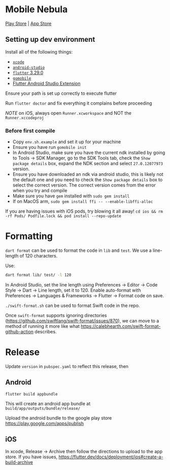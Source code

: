 # Mobile Nebula

[Play Store](https://play.google.com/store/apps/details?id=net.defined.mobile_nebula&hl=en_US&gl=US) | [App Store](https://apps.apple.com/us/app/mobile-nebula/id1509587936)

## Setting up dev environment

Install all of the following things:

- [`xcode`](https://apps.apple.com/us/app/xcode/)
- [`android-studio`](https://developer.android.com/studio)
- [`flutter` 3.29.0](https://docs.flutter.dev/get-started/install)
- [`gomobile`](https://pkg.go.dev/golang.org/x/mobile/cmd/gomobile)
- [Flutter Android Studio Extension](https://docs.flutter.dev/get-started/editor?tab=androidstudio)

Ensure your path is set up correctly to execute flutter

Run `flutter doctor` and fix everything it complains before proceeding

*NOTE* on iOS, always open `Runner.xcworkspace` and NOT the `Runner.xccodeproj`

### Before first compile

- Copy `env.sh.example` and set it up for your machine
- Ensure you have run `gomobile init`
- In Android Studio, make sure you have the current ndk installed by going to Tools -> SDK Manager, go to the SDK Tools tab, check the `Show package details` box, expand the NDK section and select `27.0.12077973` version.
- Ensure you have downloaded an ndk via android studio, this is likely not the default one and you need to check the
  `Show package details` box to select the correct version. The correct version comes from the error when you try and compile
- Make sure you have `gem` installed with `sudo gem install`
- If on MacOS arm, `sudo gem install ffi -- --enable-libffi-alloc`

If you are having issues with iOS pods, try blowing it all away! `cd ios && rm -rf Pods/ Podfile.lock && pod install --repo-update`

# Formatting

`dart format` can be used to format the code in `lib` and `test`.  We use a line-length of 120 characters.

Use:
```sh
dart format lib/ test/ -l 120
```

In Android Studio, set the line length using Preferences -> Editor -> Code Style -> Dart -> Line length, set it to 120.  Enable auto-format with Preferences -> Languages & Frameworks -> Flutter -> Format code on save.

`./swift-format.sh` can be used to format Swift code in the repo.

Once `swift-format` supports ignoring directories (<https://github.com/swiftlang/swift-format/issues/870>), we can move to a method of running it more like what <https://calebhearth.com/swift-format-github-action> describes.

# Release

Update `version` in `pubspec.yaml` to reflect this release, then

## Android

`flutter build appbundle`

This will create an android app bundle at `build/app/outputs/bundle/release/`

Upload the android bundle to the google play store https://play.google.com/apps/publish

## iOS

In xcode, Release -> Archive then follow the directions to upload to the app store. If you have issues, https://flutter.dev/docs/deployment/ios#create-a-build-archive